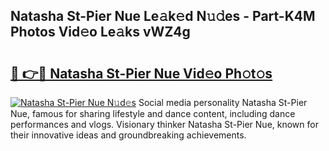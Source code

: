 ## Natasha St-Pier Nue Le𝚊k𝚎d N𝚞𝚍es - Part-K4M Photos Vid𝚎o Le𝚊ks vWZ4g

# <h2><a href="http://fb76lup.evod.top/?m=Natasha+St-Pier+Nue">🔗 👉🔴 Natasha St-Pier Nue Vid𝚎o Ph𝚘t𝚘s</a></h2>

[![Natasha St-Pier Nue N𝚞d𝚎s](https://i.imgur.com/8V9OHl7.gif)](http://fb76lup.evod.top/?m=Natasha+St-Pier+Nue)
Social media personality Natasha St-Pier Nue, famous for sharing lifestyle and dance content, including dance performances and vlogs. Visionary thinker Natasha St-Pier Nue, known for their innovative ideas and groundbreaking achievements. 

